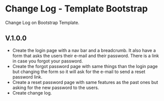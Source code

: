 # Change Log - Template Bootstrap

Change Log on Bootstrap Template.

## V.1.0.0
* Create the login page with a nav bar and a breadcrumb. It also have a form that asks 
the users their e-mail and their password. There is a link in case you forgot your password.
* Create the forgot password page with same things than the login page but changing 
the form so it will ask for the e-mail to send a reset password link. 
* Create a reset password page with same features as the past ones but asking for the new 
password to the users.
* Create change log.
